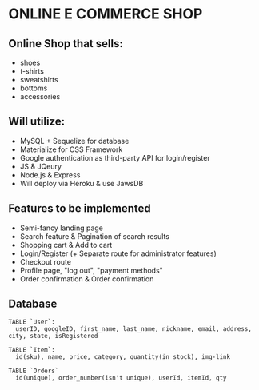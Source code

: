 # ONLINE E COMMERCE SHOP

## Online Shop that sells:
* shoes
* t-shirts
* sweatshirts
* bottoms
* accessories

## Will utilize:
* MySQL + Sequelize for database
* Materialize for CSS Framework
* Google authentication as third-party API for login/register
* JS & JQeury
* Node.js & Express
* Will deploy via Heroku & use JawsDB

## Features to be implemented
* Semi-fancy landing page
* Search feature & Pagination of search results
* Shopping cart & Add to cart
* Login/Register (+ Separate route for administrator features)
* Checkout route
* Profile page, "log out", "payment methods"
* Order confirmation & Order confirmation

## Database
```
TABLE `User`:
  userID, googleID, first_name, last_name, nickname, email, address, city, state, isRegistered

TABLE `Item`:
  id(sku), name, price, category, quantity(in stock), img-link 

TABLE `Orders`
  id(unique), order_number(isn't unique), userId, itemId, qty
```



  